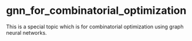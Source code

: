 # gnn_for_combinatorial_optimization
This is a special topic which is for combinatorial optimization using graph neural networks.
